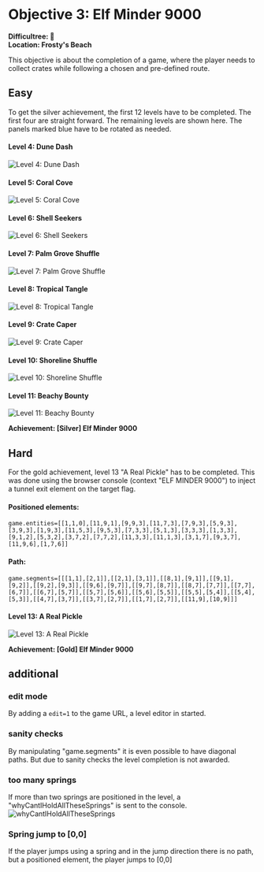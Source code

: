 # Objective 3: Elf Minder 9000

**Difficultree: 🎄**  
**Location: Frosty's Beach**

This objective is about the completion of a game, where the player needs to collect crates while following a chosen and pre-defined route.

## Easy
To get the silver achievement, the first 12 levels have to be completed.
The first four are straight forward.
The remaining levels are shown here. The panels marked blue have to be rotated as needed.
#### Level 4: Dune Dash
![Level 4: Dune Dash](Level%204%20-%20Dune%20Dash.png) 
#### Level 5: Coral Cove
![Level 5: Coral Cove](Level%205%20-%20Coral%20Cove.png)
#### Level 6: Shell Seekers
![Level 6: Shell Seekers](Level%206%20-%20Shell%20Seekers.png)
#### Level 7: Palm Grove Shuffle
![Level 7: Palm Grove Shuffle](Level%207%20-%20Palm%20Grove%20Shuffle.png)
#### Level 8: Tropical Tangle
![Level 8: Tropical Tangle](Level%208%20-%20Tropical%20Tangle.png)
#### Level 9: Crate Caper
![Level 9: Crate Caper](Level%209%20-%20Crate%20Caper.png)
#### Level 10: Shoreline Shuffle
![Level 10: Shoreline Shuffle](Level%2010%20-%20Shoreline%20Shuffle.png)
#### Level 11: Beachy Bounty
![Level 11: Beachy Bounty](Level%2011%20-%20Beachy%20Bounty.png)

**Achievement: [Silver] Elf Minder 9000**

## Hard
For the gold achievement, level 13 "A Real Pickle" has to be completed. This was done using the browser console (context "ELF MINDER 9000") to inject a tunnel exit element on the target flag.
#### Positioned elements:
```
game.entities=[[1,1,0],[11,9,1],[9,9,3],[11,7,3],[7,9,3],[5,9,3],[3,9,3],[1,9,3],[11,5,3],[9,5,3],[7,3,3],[5,1,3],[3,3,3],[1,3,3],[9,1,2],[5,3,2],[3,7,2],[7,7,2],[11,3,3],[11,1,3],[3,1,7],[9,3,7],[11,9,6],[1,7,6]]
```
#### Path:
```
game.segments=[[[1,1],[2,1]],[[2,1],[3,1]],[[8,1],[9,1]],[[9,1],[9,2]],[[9,2],[9,3]],[[9,6],[9,7]],[[9,7],[8,7]],[[8,7],[7,7]],[[7,7],[6,7]],[[6,7],[5,7]],[[5,7],[5,6]],[[5,6],[5,5]],[[5,5],[5,4]],[[5,4],[5,3]],[[4,7],[3,7]],[[3,7],[2,7]],[[1,7],[2,7]],[[11,9],[10,9]]]
```

#### Level 13: A Real Pickle
![Level 13: A Real Pickle](Level%2013%20-%20A%20Real%20Pickle.png)

**Achievement: [Gold] Elf Minder 9000**

## additional
### edit mode
By adding a `edit=1` to the game URL, a level editor in started.
### sanity checks
By manipulating "game.segments" it is even possible to have diagonal paths. But due to sanity checks the level completion is not awarded.
### too many springs
If more than two springs are positioned in the level, a "whyCantIHoldAllTheseSprings" is sent to the console.
![whyCantIHoldAllTheseSprings](whyCantIHoldAllTheseSprings.png)
### Spring jump to [0,0]
If the player jumps using a spring and in the jump direction there is no path, but a positioned element, the player jumps to [0,0]
<!--stackedit_data:
eyJoaXN0b3J5IjpbLTE2ODU4MzMwNDcsLTY0NTcyOTMxMywxNz
QyMzYxNzMwLC0xMjY5OTgzNjEsLTU3NTY2ODc4MywtMjAxMTUx
OTY0XX0=
-->